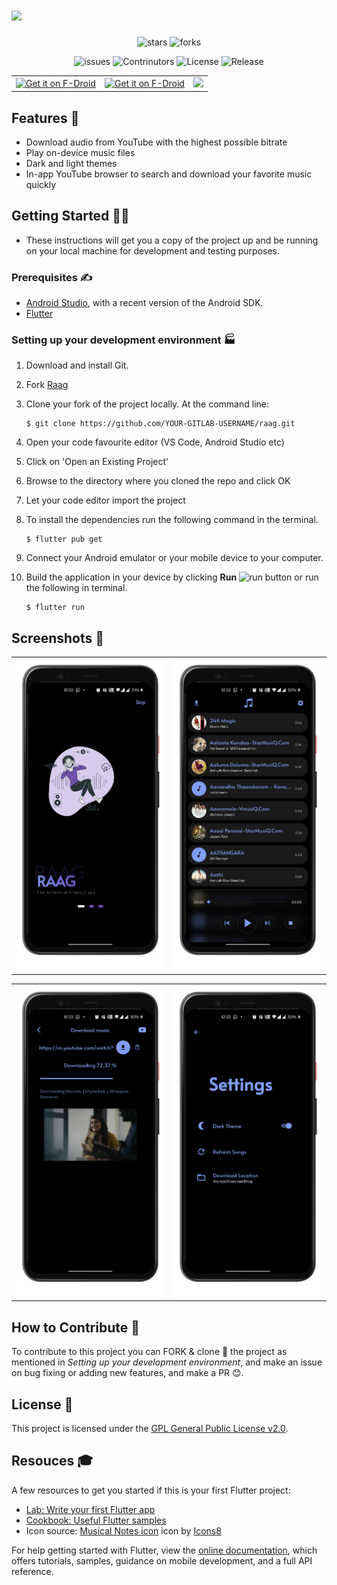 # <img src="fastlane/metadata/android/en-US/images/Header.gif">

<p align="center"> 
  <img src="https://img.shields.io/github/stars/raag-music/raag.svg" alt="stars" /> 
  <img src="https://img.shields.io/github/forks/raag-music/raag.svg" alt="forks" /> 
</p>
<p align="center"> 
  <img src="https://img.shields.io/github/issues/raag-music/raag.svg" alt="issues" /> 
  <img src="https://img.shields.io/github/contributors/raag-music/raag.svg" alt="Contrinutors" /> 
  <img src="https://img.shields.io/github/license/raag-music/raag.svg" alt="License" /> 
  <img src="https://badgen.net/github/release/raag-music/raag" alt="Release" /> 
</p>

<p>
<div align="center">

  <table cellspacing="0" cellpadding="0">
      <tr>
        <td>
          <a href="https://f-droid.org/en/packages/in.amfoss.raag"><img src="https://fdroid.gitlab.io/artwork/badge/get-it-on.png"alt="Get it on F-Droid"height="70">
          </a>
        </td>
        <td>
          <a href="https://f-droid.org/en/packages/in.amfoss.raag"><img src="https://github.com/raag-music/raag/actions/workflows/flutter.yml/badge.svg"alt="Get it on F-Droid"height="35">
          </a>
        </td>
        <td>
          <a href="https://www.buymeacoffee.com/ashwinr"><img src="https://www.buymeacoffee.com/assets/img/custom_images/orange_img.png" height="35"></a>
        </td>
      </tr>
  </table>
 </div> 
</p>

## Features 🧐️
* Download audio from YouTube with the highest possible bitrate  
* Play on-device music files  
* Dark and light themes  
* In-app YouTube browser to search and download your favorite music quickly

## Getting Started 🏃‍♂️️

- These instructions will get you a copy of the project up and be running on your local machine for development and testing purposes.

### Prerequisites ✍️

-  [Android Studio](https://developer.android.com/studio), with a recent version of the Android SDK.
- [Flutter](https://flutter.dev/)
### Setting up your development environment 🏭️

1. Download and install Git.
2. Fork [Raag](https://github.com/raag-music/raag.git)
3. Clone your fork of the project locally. At the command line:
            
   ```
   $ git clone https://github.com/YOUR-GITLAB-USERNAME/raag.git
   ```

4. Open your code favourite editor (VS Code, Android Studio etc)
5. Click on 'Open an Existing Project'
6. Browse to the directory where you cloned the repo and click OK
7. Let your code editor import the project
8. To install the dependencies run the following command in the terminal.

    ```
    $ flutter pub get
    ```
9. Connect your Android emulator or your mobile device to your computer.
10. Build the application in your device by clicking **Run** <img src="https://www.iconsdb.com/icons/preview/green/play-xxl.png" alt="run" width="2%"/> button or run the following in terminal.
    ```
    $ flutter run
    ```


## Screenshots 🤩️
  <table>
      <tr>
       <td><img src="https://raw.githubusercontent.com/raag-music/raag/master/fastlane/metadata/android/en-US/images/phoneScreenshots/1.png"></td>
       <td><img src="https://raw.githubusercontent.com/raag-music/raag/master/fastlane/metadata/android/en-US/images/phoneScreenshots/2.png"></td>
      </tr>
  </table>
  <table>
       <tr>
       <td><img src="https://raw.githubusercontent.com/raag-music/raag/master/fastlane/metadata/android/en-US/images/phoneScreenshots/3.png"></td>
       <td><img src="https://raw.githubusercontent.com/raag-music/raag/master/fastlane/metadata/android/en-US/images/phoneScreenshots/4.png"></td>
      </tr>
  </table>


## How to Contribute 🤔
To contribute to this project you can FORK & clone 🍴 the project as mentioned in *Setting up your development environment*, and make an issue on bug fixing or adding new features, and make a PR 😊.

## License 📄️
This project is licensed under the [GPL General Public License v2.0](https://github.com/BolisettySujith/raag/blob/master/LICENSE).


## Resouces 🎓
            
A few resources to get you started if this is your first Flutter project:

- [Lab: Write your first Flutter app](https://flutter.dev/docs/get-started/codelab)
- [Cookbook: Useful Flutter samples](https://flutter.dev/docs/cookbook)
- Icon source: <a target="_blank" href="https://icons8.com/icons/set/musical-notes">Musical Notes icon</a> icon by <a target="_blank" href="https://icons8.com">Icons8</a>

For help getting started with Flutter, view the [online documentation](https://flutter.dev/docs), which offers tutorials,
samples, guidance on mobile development, and a full API reference.
